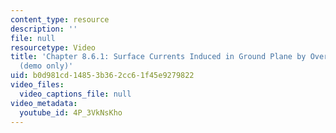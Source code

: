 ```yaml
---
content_type: resource
description: ''
file: null
resourcetype: Video
title: 'Chapter 8.6.1: Surface Currents Induced in Ground Plane by Overhead Conductor
  (demo only)'
uid: b0d981cd-1485-3b36-2cc6-1f45e9279822
video_files:
  video_captions_file: null
video_metadata:
  youtube_id: 4P_3VkNsKho
---
```


